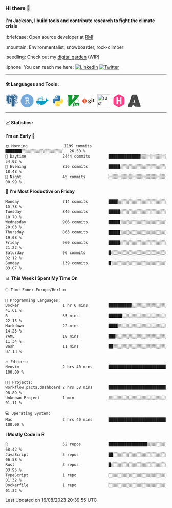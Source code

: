 ### Hi there :wave:
#### I'm Jackson, I build tools and contribute research to fight the climate crisis
<p> :briefcase: Open source developer at <a href="https://rmi.org/" alt="RMI">RMI</a></p>
<p> :mountain: Environmentalist, snowboarder, rock-climber</p>
<p> :seedling: Check out my <a href="https://jdhoffa.github.io/" alt="digital garden">digital garden</a> (WIP) </p>

<p>
:iphone: You can reach me here:
<a href="https://www.linkedin.com/in/jackson-hoffart/"><img src="https://img.shields.io/badge/LinkedIn-0A66C2?logo=linkedin&logoColor=fff&style=flat-square" alt="LinkedIn"/></a>
<a href="https://twitter.com/jdhoffart"><img src="https://img.shields.io/badge/Twitter-1D9BF0?logo=twitter&logoColor=fff&style=flat-square" alt="Twitter"/></a>
</p>

---

#### :hammer_and_wrench: Languages and Tools :
<div>
 <a href="https://www.postgresql.org/"><img src="https://github.com/devicons/devicon/blob/master/icons/postgresql/postgresql-plain.svg" title="postgresql" **alt="postgresql" width="40" height="40"/></a>&nbsp;
 <a href="https://posit.co/downloads/"><img src="https://github.com/devicons/devicon/blob/master/icons/rstudio/rstudio-plain.svg" title="rstudio" **alt="RStudio" width="40" height="40"/></a>&nbsp;
 <a href="https://www.docker.com/"><img src="https://github.com/devicons/devicon/blob/master/icons/docker/docker-plain.svg" title="docker" **alt="docker" width="40" height="40"/></a>&nbsp;
 <a href="https://www.python.org/"><img src="https://github.com/devicons/devicon/blob/master/icons/python/python-original.svg" title="python" **alt="python" width="40" height="40"/></a>&nbsp; 
 <a href="https://www.vim.org/"><img src="https://github.com/devicons/devicon/blob/master/icons/vim/vim-plain.svg" title="vim" **alt="vim" width="40" height="40"/></a>&nbsp;
 <a href="https://git-scm.com/"><img src="https://github.com/devicons/devicon/blob/master/icons/git/git-original-wordmark.svg" title="git" **alt="git" width="40" height="40"/></a>&nbsp;
 <a href="https://www.rust-lang.org/"><img src="https://rustacean.net/assets/rustacean-flat-noshadow.svg" title="rust" **alt="rust" width="40" height="40"/></a>&nbsp;
 <a href="https://gohugo.io/"><img src="https://github.com/devicons/devicon/blob/master/icons/hugo/hugo-plain.svg" title="hugo" **alt="hugo" width="40" height="40"/></a>&nbsp;
 <a href="https://azure.microsoft.com/"><img src="https://github.com/devicons/devicon/blob/master/icons/azure/azure-plain.svg" title="azure" **alt="azure" width="40" height="40"/></a>
</div>

---
  
  

#### :chart_with_upwards_trend: Statistics:

 
<!--START_SECTION:waka-->
**I'm an Early 🐤** 

```text
🌞 Morning                1199 commits        ███████░░░░░░░░░░░░░░░░░░   26.50 % 
🌆 Daytime                2444 commits        ██████████████░░░░░░░░░░░   54.02 % 
🌃 Evening                836 commits         █████░░░░░░░░░░░░░░░░░░░░   18.48 % 
🌙 Night                  45 commits          ░░░░░░░░░░░░░░░░░░░░░░░░░   00.99 % 
```
📅 **I'm Most Productive on Friday** 

```text
Monday                   714 commits         ████░░░░░░░░░░░░░░░░░░░░░   15.78 % 
Tuesday                  846 commits         █████░░░░░░░░░░░░░░░░░░░░   18.70 % 
Wednesday                906 commits         █████░░░░░░░░░░░░░░░░░░░░   20.03 % 
Thursday                 863 commits         █████░░░░░░░░░░░░░░░░░░░░   19.08 % 
Friday                   960 commits         █████░░░░░░░░░░░░░░░░░░░░   21.22 % 
Saturday                 96 commits          █░░░░░░░░░░░░░░░░░░░░░░░░   02.12 % 
Sunday                   139 commits         █░░░░░░░░░░░░░░░░░░░░░░░░   03.07 % 
```


📊 **This Week I Spent My Time On** 

```text
🕑︎ Time Zone: Europe/Berlin

💬 Programming Languages: 
Docker                   1 hr 6 mins         ██████████░░░░░░░░░░░░░░░   41.61 % 
R                        35 mins             ██████░░░░░░░░░░░░░░░░░░░   22.15 % 
Markdown                 22 mins             ████░░░░░░░░░░░░░░░░░░░░░   14.25 % 
YAML                     18 mins             ███░░░░░░░░░░░░░░░░░░░░░░   11.34 % 
Bash                     11 mins             ██░░░░░░░░░░░░░░░░░░░░░░░   07.13 % 

🔥 Editors: 
Neovim                   2 hrs 40 mins       █████████████████████████   100.00 % 

🐱‍💻 Projects: 
workflow.pacta.dashboard 2 hrs 38 mins       █████████████████████████   98.89 % 
Unknown Project          1 min               ░░░░░░░░░░░░░░░░░░░░░░░░░   01.11 % 

💻 Operating System: 
Mac                      2 hrs 40 mins       █████████████████████████   100.00 % 
```

**I Mostly Code in R** 

```text
R                        52 repos            █████████████████░░░░░░░░   68.42 % 
JavaScript               5 repos             ██░░░░░░░░░░░░░░░░░░░░░░░   06.58 % 
Rust                     3 repos             █░░░░░░░░░░░░░░░░░░░░░░░░   03.95 % 
TypeScript               1 repo              ░░░░░░░░░░░░░░░░░░░░░░░░░   01.32 % 
Dockerfile               1 repo              ░░░░░░░░░░░░░░░░░░░░░░░░░   01.32 % 
```




 Last Updated on 16/08/2023 20:39:55 UTC
<!--END_SECTION:waka-->

